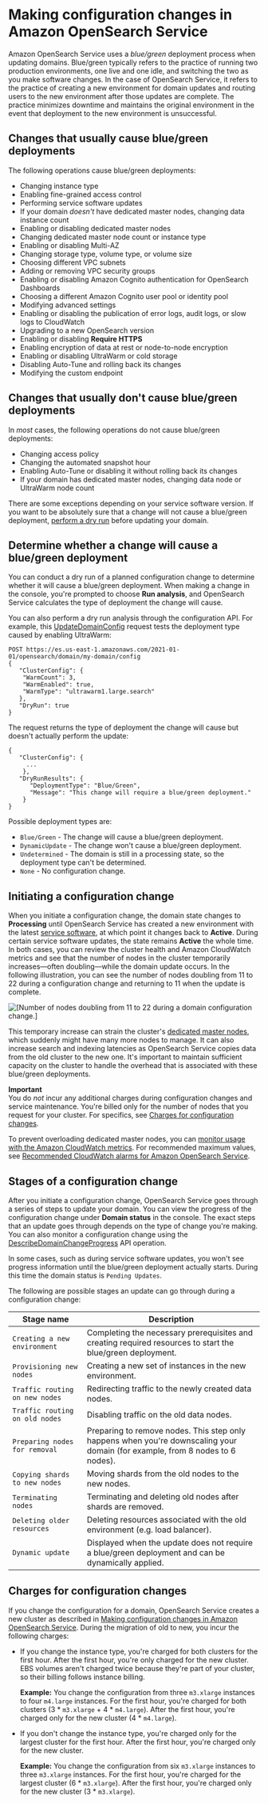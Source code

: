 # Making configuration changes in Amazon OpenSearch Service<a name="managedomains-configuration-changes"></a>

Amazon OpenSearch Service uses a *blue/green* deployment process when updating domains\. Blue/green typically refers to the practice of running two production environments, one live and one idle, and switching the two as you make software changes\. In the case of OpenSearch Service, it refers to the practice of creating a new environment for domain updates and routing users to the new environment after those updates are complete\. The practice minimizes downtime and maintains the original environment in the event that deployment to the new environment is unsuccessful\.

## Changes that usually cause blue/green deployments<a name="bg"></a>

The following operations cause blue/green deployments:
+ Changing instance type
+ Enabling fine\-grained access control
+ Performing service software updates
+ If your domain *doesn't* have dedicated master nodes, changing data instance count
+ Enabling or disabling dedicated master nodes
+ Changing dedicated master node count or instance type
+ Enabling or disabling Multi\-AZ
+ Changing storage type, volume type, or volume size
+ Choosing different VPC subnets
+ Adding or removing VPC security groups
+ Enabling or disabling Amazon Cognito authentication for OpenSearch Dashboards
+ Choosing a different Amazon Cognito user pool or identity pool
+ Modifying advanced settings
+ Enabling or disabling the publication of error logs, audit logs, or slow logs to CloudWatch
+ Upgrading to a new OpenSearch version
+ Enabling or disabling **Require HTTPS**
+ Enabling encryption of data at rest or node\-to\-node encryption
+ Enabling or disabling UltraWarm or cold storage
+ Disabling Auto\-Tune and rolling back its changes
+ Modifying the custom endpoint

## Changes that usually don't cause blue/green deployments<a name="nobg"></a>

In *most* cases, the following operations do not cause blue/green deployments:
+ Changing access policy
+ Changing the automated snapshot hour
+ Enabling Auto\-Tune or disabling it without rolling back its changes
+ If your domain has dedicated master nodes, changing data node or UltraWarm node count

There are some exceptions depending on your service software version\. If you want to be absolutely sure that a change will not cause a blue/green deployment, [perform a dry run](#dryrun) before updating your domain\.

## Determine whether a change will cause a blue/green deployment<a name="dryrun"></a>

You can conduct a dry run of a planned configuration change to determine whether it will cause a blue/green deployment\. When making a change in the console, you're prompted to choose **Run analysis**, and OpenSearch Service calculates the type of deployment the change will cause\.

You can also perform a dry run analysis through the configuration API\. For example, this [UpdateDomainConfig](configuration-api.md#configuration-api-actions-updatedomainconfig) request tests the deployment type caused by enabling UltraWarm:

```
POST https://es.us-east-1.amazonaws.com/2021-01-01/opensearch/domain/my-domain/config
{
   "ClusterConfig": {
    "WarmCount": 3,
    "WarmEnabled": true,
    "WarmType": "ultrawarm1.large.search"
   },
   "DryRun": true
}
```

The request returns the type of deployment the change will cause but doesn't actually perform the update:

```
{
   "ClusterConfig": {
     ...
    },
   "DryRunResults": {
      "DeploymentType": "Blue/Green",
      "Message": "This change will require a blue/green deployment."
    }
}
```

Possible deployment types are:
+ `Blue/Green` \- The change will cause a blue/green deployment\.
+ `DynamicUpdate` \- The change won't cause a blue/green deployment\.
+ `Undetermined` \- The domain is still in a processing state, so the deployment type can't be determined\.
+ `None` \- No configuration change\.

## Initiating a configuration change<a name="initiate"></a>

When you initiate a configuration change, the domain state changes to **Processing** until OpenSearch Service has created a new environment with the latest [service software](service-software.md), at which point it changes back to **Active**\. During certain service software updates, the state remains **Active** the whole time\. In both cases, you can review the cluster health and Amazon CloudWatch metrics and see that the number of nodes in the cluster temporarily increases—often doubling—while the domain update occurs\. In the following illustration, you can see the number of nodes doubling from 11 to 22 during a configuration change and returning to 11 when the update is complete\.

![\[Number of nodes doubling from 11 to 22 during a domain configuration change.\]](http://docs.aws.amazon.com/opensearch-service/latest/developerguide/images/NodesDoubled.png)

This temporary increase can strain the cluster's [dedicated master nodes](managedomains-dedicatedmasternodes.md), which suddenly might have many more nodes to manage\. It can also increase search and indexing latencies as OpenSearch Service copies data from the old cluster to the new one\. It's important to maintain sufficient capacity on the cluster to handle the overhead that is associated with these blue/green deployments\.

**Important**  
You do *not* incur any additional charges during configuration changes and service maintenance\. You're billed only for the number of nodes that you request for your cluster\. For specifics, see [Charges for configuration changes](#managedomains-config-charges)\.

To prevent overloading dedicated master nodes, you can [monitor usage with the Amazon CloudWatch metrics](managedomains-cloudwatchmetrics.md)\. For recommended maximum values, see [Recommended CloudWatch alarms for Amazon OpenSearch Service](cloudwatch-alarms.md)\.

## Stages of a configuration change<a name="managedomains-config-stages"></a>

After you initiate a configuration change, OpenSearch Service goes through a series of steps to update your domain\. You can view the progress of the configuration change under **Domain status** in the console\. The exact steps that an update goes through depends on the type of change you're making\. You can also monitor a configuration change using the [DescribeDomainChangeProgress](configuration-api.md#configuration-api-actions-describedomainchangeprogress) API operation\.

In some cases, such as during service software updates, you won't see progress information until the blue/green deployment actually starts\. During this time the domain status is `Pending Updates`\.

The following are possible stages an update can go through during a configuration change: 


| Stage name | Description | 
| --- | --- | 
|  `Creating a new environment`  |  Completing the necessary prerequisites and creating required resources to start the blue/green deployment\.  | 
|  `Provisioning new nodes`  |  Creating a new set of instances in the new environment\.  | 
|  `Traffic routing on new nodes`  |  Redirecting traffic to the newly created data nodes\.  | 
|  `Traffic routing on old nodes`  | Disabling traffic on the old data nodes\. | 
|  `Preparing nodes for removal`  |  Preparing to remove nodes\. This step only happens when you're downscaling your domain \(for example, from 8 nodes to 6 nodes\)\.  | 
|  `Copying shards to new nodes`  |  Moving shards from the old nodes to the new nodes\.  | 
|  `Terminating nodes`  | Terminating and deleting old nodes after shards are removed\. | 
|  `Deleting older resources`  |  Deleting resources associated with the old environment \(e\.g\. load balancer\)\.  | 
|  `Dynamic update`  |  Displayed when the update does not require a blue/green deployment and can be dynamically applied\.  | 

## Charges for configuration changes<a name="managedomains-config-charges"></a>

If you change the configuration for a domain, OpenSearch Service creates a new cluster as described in [Making configuration changes in Amazon OpenSearch Service](#managedomains-configuration-changes)\. During the migration of old to new, you incur the following charges:
+ If you change the instance type, you're charged for both clusters for the first hour\. After the first hour, you're only charged for the new cluster\. EBS volumes aren't charged twice because they're part of your cluster, so their billing follows instance billing\.

  **Example:** You change the configuration from three `m3.xlarge` instances to four `m4.large` instances\. For the first hour, you're charged for both clusters \(3 \* `m3.xlarge` \+ 4 \* `m4.large`\)\. After the first hour, you're charged only for the new cluster \(4 \* `m4.large`\)\.
+ If you don't change the instance type, you're charged only for the largest cluster for the first hour\. After the first hour, you're charged only for the new cluster\.

  **Example:** You change the configuration from six `m3.xlarge` instances to three `m3.xlarge` instances\. For the first hour, you're charged for the largest cluster \(6 \* `m3.xlarge`\)\. After the first hour, you're charged only for the new cluster \(3 \* `m3.xlarge`\)\.
